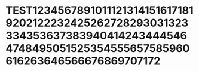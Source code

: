 # TEST123456789101112131415161718192021222324252627282930313233343536373839404142434445464748495051525354555657585960616263646566676869707172